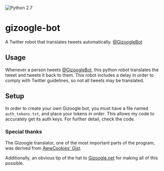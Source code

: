 ![Python 2.7](https://img.shields.io/badge/python-2.7-blue.svg)
# gizoogle-bot
A Twitter robot that translates tweets automatically.
[@GizoogleBot](https://www.twitter.com/GizoogleBot)

## Usage
Whenever a person tweets [@GizoogleBot](https://www.twitter.com/GizoogleBot), this python robot translates the tweet and tweets it back to them.
This robot includes a delay in order to comply with Twitter guidelines, so not all tweets may be translated.

## Setup
In order to create your own Gizoogle bot, you must have a file named `auth_tokens.txt`, and place your tokens *in order*. This allows my code to accurately get its auth keys. For further detail, check the code. 

### Special thanks
The Gizoogle translator, one of the most important parts of the program, was derived from [AwwCookies' Gist](https://gist.github.com/AwwCookies/9996819).

Additionally, an obvious tip of the hat to [Gizoogle.net](http://gizoogle.net/) for making all of this possible. 
